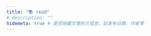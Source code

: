 ```yaml
---
title: "📚 read"
# description: ""
hidemeta: true # 是否隐藏文章的元信息，如发布日期、作者等
---
```


<!-- more -->